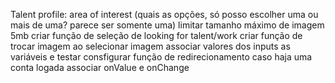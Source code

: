 Talent profile: area of interest (quais as opções, só posso escolher uma ou mais de uma? parece ser somente uma)
limitar tamanho máximo de imagem 5mb
criar função de seleção de looking for talent/work
criar função de trocar imagem ao selecionar imagem
associar valores dos inputs as variáveis e testar 
consfigurar função de redirecionamento caso haja uma conta logada
associar onValue e onChange